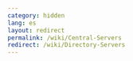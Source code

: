 ```yaml
---
category: hidden
lang: es
layout: redirect
permalink: /wiki/Central-Servers
redirect: /wiki/Directory-Servers
---
```

